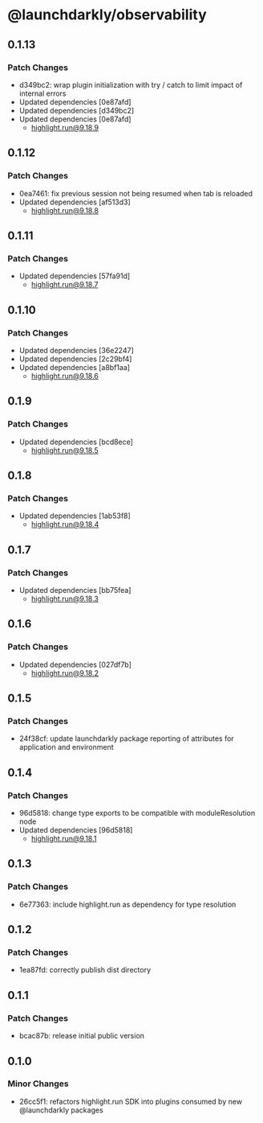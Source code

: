 # @launchdarkly/observability

## 0.1.13

### Patch Changes

- d349bc2: wrap plugin initialization with try / catch to limit impact of internal errors
- Updated dependencies [0e87afd]
- Updated dependencies [d349bc2]
- Updated dependencies [0e87afd]
    - highlight.run@9.18.9

## 0.1.12

### Patch Changes

- 0ea7461: fix previous session not being resumed when tab is reloaded
- Updated dependencies [af513d3]
    - highlight.run@9.18.8

## 0.1.11

### Patch Changes

- Updated dependencies [57fa91d]
    - highlight.run@9.18.7

## 0.1.10

### Patch Changes

- Updated dependencies [36e2247]
- Updated dependencies [2c29bf4]
- Updated dependencies [a8bf1aa]
    - highlight.run@9.18.6

## 0.1.9

### Patch Changes

- Updated dependencies [bcd8ece]
    - highlight.run@9.18.5

## 0.1.8

### Patch Changes

- Updated dependencies [1ab53f8]
    - highlight.run@9.18.4

## 0.1.7

### Patch Changes

- Updated dependencies [bb75fea]
    - highlight.run@9.18.3

## 0.1.6

### Patch Changes

- Updated dependencies [027df7b]
    - highlight.run@9.18.2

## 0.1.5

### Patch Changes

- 24f38cf: update launchdarkly package reporting of attributes for application and environment

## 0.1.4

### Patch Changes

- 96d5818: change type exports to be compatible with moduleResolution node
- Updated dependencies [96d5818]
    - highlight.run@9.18.1

## 0.1.3

### Patch Changes

- 6e77363: include highlight.run as dependency for type resolution

## 0.1.2

### Patch Changes

- 1ea87fd: correctly publish dist directory

## 0.1.1

### Patch Changes

- bcac87b: release initial public version

## 0.1.0

### Minor Changes

- 26cc5f1: refactors highlight.run SDK into plugins consumed by new @launchdarkly packages
